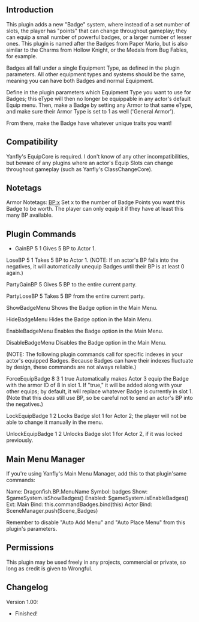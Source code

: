 ## Introduction

This plugin adds a new "Badge" system, where instead of a set number
of slots, the player has "points" that can change throughout gameplay;
they can equip a small number of powerful badges, or a larger number
of lesser ones. This plugin is named after the Badges from Paper Mario,
but is also similar to the Charms from Hollow Knight, or the Medals from
Bug Fables, for example.

Badges all fall under a single Equipment Type, as defined in the plugin
parameters. All other equipment types and systems should be the same,
meaning you can have both Badges and normal Equipment.

Define in the plugin parameters which Equipment Type you want to use for
Badges; this eType will then no longer be equippable in any actor's
default Equip menu. Then, make a Badge by setting any Armor to that
same eType, and make sure their Armor Type is set to 1 as well ('General
Armor').

From there, make the Badge have whatever unique traits you want!

## Compatibility

Yanfly's EquipCore is required. I don't know of any other incompatibilities,
but beware of any plugins where an actor's Equip Slots can change
throughout gameplay (such as Yanfly's ClassChangeCore). 

## Notetags

Armor Notetags:
<BP:x>
    Set x to the number of Badge Points you want this Badge to be worth.
    The player can only equip it if they have at least this many BP
    available.

## Plugin Commands

* GainBP 5 1
Gives 5 BP to Actor 1.

LoseBP 5 1
Takes 5 BP to Actor 1. (NOTE: If an actor's BP falls into the
negatives, it will automatically unequip Badges until their
BP is at least 0 again.)

PartyGainBP 5
Gives 5 BP to the entire current party.

PartyLoseBP 5
Takes 5 BP from the entire current party.

ShowBadgeMenu
Shows the Badge option in the Main Menu.

HideBadgeMenu
Hides the Badge option in the Main Menu.

EnableBadgeMenu
Enables the Badge option in the Main Menu.

DisableBadgeMenu
Disables the Badge option in the Main Menu.

(NOTE: The following plugin commands call for specific indexes in your
actor's equipped Badges. Because Badges can have their indexes
fluctuate by design, these commands are not always reliable.)

ForceEquipBadge 8 3 1 true
Automatically makes Actor 3 equip the Badge with the armor ID of 8
in slot 1. If "true," it will be added along with your other equips;
by default, it will replace whatever Badge is currently in slot 1.
(Note that this *does* still use BP, so be careful not to send an
actor's BP into the negatives.)

LockEquipBadge 1 2
Locks Badge slot 1 for Actor 2; the player will not be able to
change it manually in the menu.

UnlockEquipBadge 1 2
Unlocks Badge slot 1 for Actor 2, if it was locked previously.

## Main Menu Manager

If you're using Yanfly's Main Menu Manager, add this to that plugin'same
commands:

Name: Dragonfish.BP.MenuName
Symbol: badges
Show: $gameSystem.isShowBadges()
Enabled: $gameSystem.isEnableBadges()
Ext: 
Main Bind: this.commandBadges.bind(this)
Actor Bind: SceneManager.push(Scene_Badges)

Remember to disable "Auto Add Menu" and "Auto Place Menu" from this
plugin's parameters.

## Permissions

This plugin may be used freely in any projects, commercial or private, so
long as credit is given to Wrongful.

## Changelog

Version 1.00:
- Finished!
